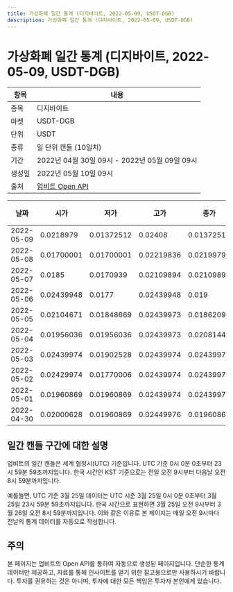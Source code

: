 ```yaml
---
title: 가상화폐 일간 통계 (디지바이트, 2022-05-09, USDT-DGB)
description: 가상화폐 일간 통계 (디지바이트, 2022-05-09, USDT-DGB)
---
```



가상화폐 일간 통계 (디지바이트, 2022-05-09, USDT-DGB)
===

|항목|내용|
|--|--|
|종목|디지바이트|
|마켓|USDT-DGB|
|단위|USDT|
|종류|일 단위 캔들 (10일치)|
|기간|2022년 04월 30일 09시 - 2022년 05월 09일 09시|
|생성일|2022년 05월 10일 09시|
|출처|[업비트 Open API](https://docs.upbit.com)|


|날짜|시가|저가|고가|종가|비고|
|--|--|--|--|--|--|
|2022-05-09|0.0218979|0.01372512|0.02408|0.01372512|    |
|2022-05-08|0.01700001|0.01700001|0.02219836|0.02199791|    |
|2022-05-07|0.0185|0.0170939|0.02109894|0.02109894|    |
|2022-05-06|0.02439948|0.0177|0.02439948|0.019|    |
|2022-05-05|0.02104671|0.01848669|0.02439973|0.0186209|    |
|2022-05-04|0.01956036|0.01956036|0.02439973|0.02081441|    |
|2022-05-03|0.02439974|0.01902528|0.02439974|0.02439973|    |
|2022-05-02|0.02429974|0.01770006|0.02439974|0.02439974|    |
|2022-05-01|0.01960869|0.01960869|0.02439974|0.02439974|    |
|2022-04-30|0.02000628|0.01960869|0.02449976|0.01960869|    |


일간 캔들 구간에 대한 설명
---


업비트의 일간 캔들은 세계 협정시(UTC) 기준입니다. 
UTC 기준 0시 0분 0초부터 23시 59분 59초까지입니다. 
한국 시간인 KST 기준으로는 전일 오전 9시부터 다음날 오전 8시 59분까지입니다. 


예를들면, UTC 기준 3월 25일 데이터는 UTC 시준 3월 25일 0시 0분 0초부터 3월 25일 23시 59분 59초까지입니다. 
한국 시간으로 표현하면 3월 25일 오전 9시부터 3월 26일 오전 8시 59분까지입니다. 
이와 같은 이유로 본 페이지는 매일 오전 9시마다 전날의 통계 데이터를 자동으로 작성합니다. 


주의
---


본 페이지는 업비트의 Open API를 통하여 자동으로 생성된 페이지입니다. 
단순한 통계 데이터만 제공하고, 자료를 통해 인사이트를 얻기 위한 참고용으로만 사용하시기 바랍니다. 
투자를 권유하는 것은 아니며, 투자에 대한 모든 책임은 투자자 본인에게 있습니다. 
